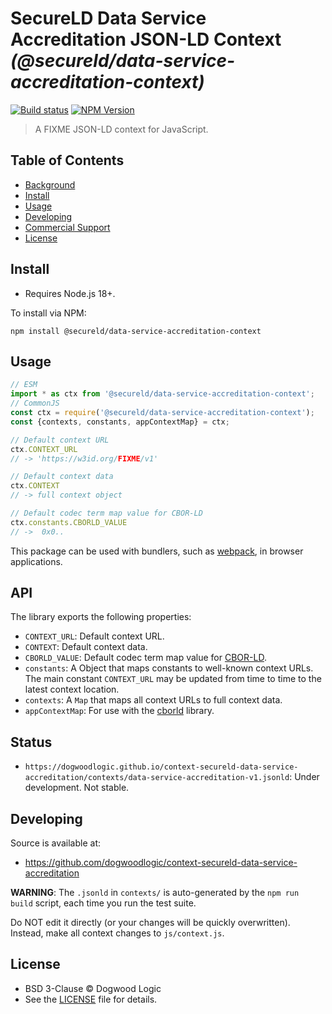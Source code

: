 # SecureLD Data Service Accreditation JSON-LD Context _(@secureld/data-service-accreditation-context)_

[![Build status](https://img.shields.io/github/actions/workflow/status/dogwoodlogic/context-secureld-data-service-accreditation/main.yml)](https://github.com/digitalbazaar/FIXME-context/actions/workflow/main.yml)
[![NPM Version](https://img.shields.io/npm/v/@dlinc/context-secureld-data-service-accreditation.svg)](https://npm.im/@dlinc/context-secureld-data-service-accreditation)

> A FIXME JSON-LD context for JavaScript.

## Table of Contents

- [Background](#background)
- [Install](#install)
- [Usage](#usage)
- [Developing](#developing)
- [Commercial Support](#commercial-support)
- [License](#license)

## Install

- Requires Node.js 18+.

To install via NPM:

```
npm install @secureld/data-service-accreditation-context
```

## Usage

```js
// ESM
import * as ctx from '@secureld/data-service-accreditation-context';
// CommonJS
const ctx = require('@secureld/data-service-accreditation-context');
const {contexts, constants, appContextMap} = ctx;

// Default context URL
ctx.CONTEXT_URL
// -> 'https://w3id.org/FIXME/v1'

// Default context data
ctx.CONTEXT
// -> full context object

// Default codec term map value for CBOR-LD
ctx.constants.CBORLD_VALUE
// ->  0x0..
```

This package can be used with bundlers, such as [webpack][], in browser
applications.

## API

The library exports the following properties:
- `CONTEXT_URL`: Default context URL.
- `CONTEXT`: Default context data.
- `CBORLD_VALUE`: Default codec term map value for [CBOR-LD][].
- `constants`: A Object that maps constants to well-known context URLs. The
  main constant `CONTEXT_URL` may be updated from time to time to the
  latest context location.
- `contexts`: A `Map` that maps all context URLs to full context data.
- `appContextMap`: For use with the [cborld][] library.

## Status

- `https://dogwoodlogic.github.io/context-secureld-data-service-accreditation/contexts/data-service-accreditation-v1.jsonld`: Under development. Not stable.

## Developing

Source is available at:
- https://github.com/dogwoodlogic/context-secureld-data-service-accreditation

**WARNING**: The `.jsonld` in `contexts/` is auto-generated by the `npm run
build` script, each time you run the test suite.

Do NOT edit it directly (or your changes will be quickly overwritten).
Instead, make all context changes to `js/context.js`.

## License

- BSD 3-Clause © Dogwood Logic
- See the [LICENSE](./LICENSE) file for details.

[CBOR-LD]: https://digitalbazaar.github.io/cbor-ld-spec/
[cborld]: https://github.com/digitalbazaar/cborld
[webpack]: https://webpack.js.org/

